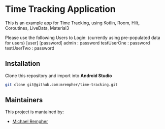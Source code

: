 # Time Tracking Application

This is an example app for Time Tracking, using Kotlin, Room, Hilt, Coroutines, LiveData, Material3

Please use the following Users to Login:
(currently using pre-populated data for users)
[user]        [password]
admin       :  password
testUserOne :  password
testUserTwo :  password

## Installation
Clone this repository and import into **Android Studio**
```bash
git clone git@github.com:mrempher/time-tracking.git
```

## Maintainers
This project is mantained by:
* [Michael Rempher](https://github.com/mrempher)